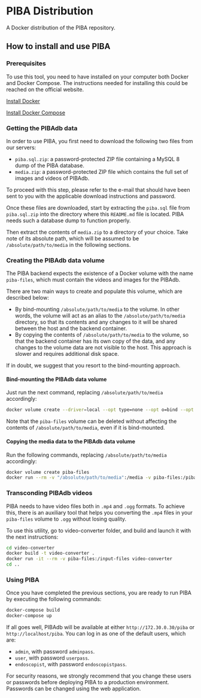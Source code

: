 **PIBA Distribution**
=====================

A Docker distribution of the PIBA repository.

## **How to install and use PIBA**

### **Prerequisites**

To use this tool, you need to have installed on your computer both Docker and Docker Compose. The instructions needed for installing this could be reached on the official website.

[Install Docker](https://docs.docker.com/engine/install/ubuntu/)

[Install Docker Compose](https://docs.docker.com/compose/install/)

### **Getting the PIBAdb data**

In order to use PIBA, you first need to download the following two files from our servers:

- `piba.sql.zip`: a password-protected ZIP file containing a MySQL 8 dump of the PIBA database.
- `media.zip`: a password-protected ZIP file which contains the full set of images and videos of PIBAdb.

To proceed with this step, please refer to the e-mail that should have been sent to you with the applicable download instructions and password.

Once these files are downloaded, start by extracting the `piba.sql` file from `piba.sql.zip` into the directory where this `README.md` file is located. PIBA needs such a database dump to function properly.

Then extract the contents of `media.zip` to a directory of your choice. Take note of its absolute path, which will be assumed to be `/absolute/path/to/media` in the following sections.

### **Creating the PIBAdb data volume**

The PIBA backend expects the existence of a Docker volume with the name `piba-files`, which must contain the videos and images for the PIBAdb.

There are two main ways to create and populate this volume, which are described below:

- By bind-mounting `/absolute/path/to/media` to the volume. In other words, the volume will act as an alias to the `/absolute/path/to/media` directory, so that its contents and any changes to it will be shared between the host and the backend container.
- By copying the contents of `/absolute/path/to/media` to the volume, so that the backend container has its own copy of the data, and any changes to the volume data are not visible to the host. This approach is slower and requires additional disk space.

If in doubt, we suggest that you resort to the bind-mounting approach.

#### **Bind-mounting the PIBAdb data volume**

Just run the next command, replacing `/absolute/path/to/media` accordingly:

```bash
docker volume create --driver=local --opt type=none --opt o=bind --opt device="/absolute/path/to/media" piba-files
```

Note that the `piba-files` volume can be deleted without affecting the contents of `/absolute/path/to/media`, even if it is bind-mounted.

#### **Copying the media data to the PIBAdb data volume**

Run the following commands, replacing `/absolute/path/to/media` accordingly:

```bash
docker volume create piba-files
docker run --rm -v "/absolute/path/to/media":/media -v piba-files:/piba-files -w /media alpine /bin/sh -c 'cp * /piba-files'
```

### **Transconding PIBAdb videos**

PIBA needs to have video files both in `.mp4` and `.ogg` formats. To achieve this, there is an auxiliary tool that helps you converting the `.mp4` files in your `piba-files` volume to `.ogg` without losing quality.

To use this utility, go to video-converter folder, and build and launch it with the next instructions:

```bash
cd video-converter
docker build -t video-converter .
docker run -it --rm -v piba-files:/input-files video-converter
cd ..
```

### **Using PIBA**

Once you have completed the previous sections, you are ready to run PIBA by executing the following commands:

```bash
docker-compose build
docker-compose up
```

If all goes well, PIBAdb will be available at either `http://172.30.0.30/piba` or `http://localhost/piba`. You can log in as one of the default users, which are:

- `admin`, with password `adminpass`.
- `user`, with password `userpass`.
- `endoscopist`, with password `endoscopistpass`.

For security reasons, we strongly recommend that you change these users or passwords before deploying PIBA to a production environment. Passwords can be changed using the web application.
